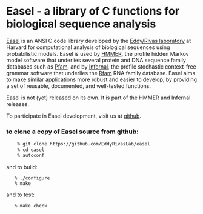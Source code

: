 # Easel - a library of C functions for biological sequence analysis

[Easel](http://bioeasel.org) is an ANSI C code library developed by
the [Eddy/Rivas laboratory](http://eddylab.org) at Harvard for
computational analysis of biological sequences using probabilistic
models. Easel is used by [HMMER](http://hmmer.org), the profile hidden
Markov model software that underlies several protein and DNA sequence
family databases such as [Pfam](http://pfam.xfam.org), and by
[Infernal](http://eddylab.org/infernal), the profile stochastic
context-free grammar software that underlies the
[Rfam](http://rfam.xfam.org) RNA family database. Easel aims to make
similar applications more robust and easier to develop, by providing a
set of reusable, documented, and well-tested functions.

Easel is not (yet) released on its own. It is part of the HMMER and
Infernal releases.

To participate in Easel development, visit us at
[github](https://github.com/EddyRivasLab/easel).


### to clone a copy of Easel source from github:

```bash
    % git clone https://github.com/EddyRivasLab/easel
    % cd easel
    % autoconf
```

and to build:

```
   % ./configure
   % make
```

and to test:

```
   % make check
```   
    






